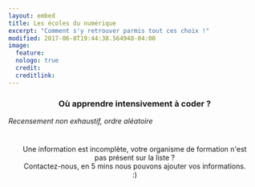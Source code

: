 ```yaml
---
layout: embed
title: Les écoles du numérique
excerpt: "Comment s'y retrouver parmis tout ces choix !"
modified: 2017-06-8T19:44:38.564948-04:00
image:
  feature: 
  nologo: true
  credit:
  creditlink:
---
```


<h3 style="text-align: center">Où apprendre intensivement à coder ?</h3>
<p><i> Recensement non exhaustif, ordre aléatoire </i></p>


<div id="schools_container"></div> 



<p style="text-align: center; padding: 5%;">
Une information est incomplète, votre organisme de formation n'est pas présent sur la liste ? <br> Contactez-nous, en 5 mins nous pouvons ajouter vos informations. :)
</p>
